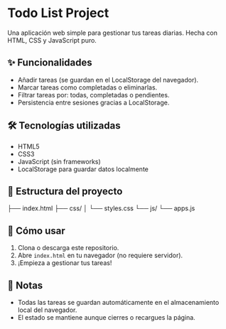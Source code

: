 # Todo List Project

Una aplicación web simple para gestionar tus tareas diarias. Hecha con HTML, CSS y JavaScript puro.

## ✨ Funcionalidades

- Añadir tareas (se guardan en el LocalStorage del navegador).
- Marcar tareas como completadas o eliminarlas.
- Filtrar tareas por: todas, completadas o pendientes.
- Persistencia entre sesiones gracias a LocalStorage.

## 🛠️ Tecnologías utilizadas

- HTML5
- CSS3
- JavaScript (sin frameworks)
- LocalStorage para guardar datos localmente

## 📁 Estructura del proyecto

├── index.html
├── css/
│ └── styles.css
└── js/
└── apps.js


## 🚀 Cómo usar

1. Clona o descarga este repositorio.
2. Abre `index.html` en tu navegador (no requiere servidor).
3. ¡Empieza a gestionar tus tareas!

## 📝 Notas

- Todas las tareas se guardan automáticamente en el almacenamiento local del navegador.
- El estado se mantiene aunque cierres o recargues la página.

